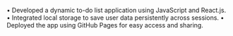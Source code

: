 •	Developed a dynamic to-do list application using JavaScript and React.js.
•	Integrated local storage to save user data persistently across sessions.
•	Deployed the app using GitHub Pages for easy access and sharing.
